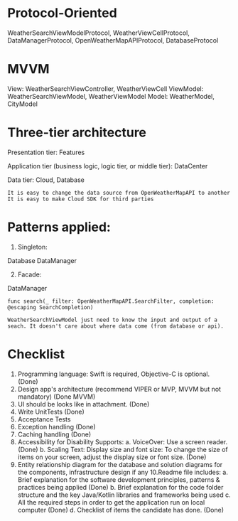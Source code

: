 # Protocol-Oriented

WeatherSearchViewModelProtocol, WeatherViewCellProtocol, DataManagerProtocol, OpenWeatherMapAPIProtocol, DatabaseProtocol


# MVVM

View:                WeatherSearchViewController, WeatherViewCell
ViewModel:      WeatherSearchViewModel, WeatherViewModel
Model:              WeatherModel, CityModel


# Three-tier architecture

Presentation tier: Features

Application tier (business logic, logic tier, or middle tier): DataCenter

Data tier: Cloud, Database

    It is easy to change the data source from OpenWeatherMapAPI to another
    It is easy to make Cloud SDK for third parties
    

# Patterns applied:

1. Singleton: 

Database
DataManager


2. Facade:  

DataManager
    
    func search(_ filter: OpenWeatherMapAPI.SearchFilter, completion: @escaping SearchCompletion)

    WeatherSearchViewModel just need to know the input and output of a seach. It doesn't care about where data come (from database or api). 


# Checklist

1. Programming language: Swift is required, Objective-C is optional. (Done)
2. Design app's architecture (recommend VIPER or MVP, MVVM but not mandatory)  (Done MVVM)
3. UI should be looks like in attachment. (Done)
4. Write UnitTests  (Done)
5. Acceptance Tests
6. Exception handling  (Done)
7. Caching handling  (Done)
8. Accessibility for Disability Supports:
a. VoiceOver: Use a screen reader.  (Done)
b. Scaling Text: Display size and font size: To change the size of items on your screen,
adjust the display size or font size.  (Done)
9. Entity relationship diagram for the database and solution diagrams for the
components, infrastructure design if any
10.Readme file includes:
a. Brief explanation for the software development principles, patterns & practices being
applied  (Done)
b. Brief explanation for the code folder structure and the key Java/Kotlin libraries and
frameworks being used
c. All the required steps in order to get the application run on local computer  (Done)
d. Checklist of items the candidate has done.  (Done)
